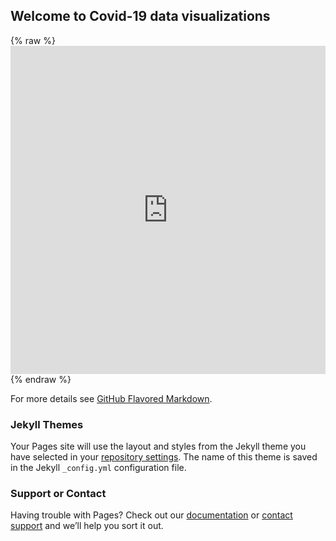 ## Welcome to Covid-19 data visualizations
{% raw %}<iframe id="igraph" scrolling="no" style="border:none;" seamless="seamless" src="https://limegimlet.github.io/covid19/alerts.html" height="525" width="100%"></iframe>
{% endraw %}

For more details see [GitHub Flavored Markdown](https://guides.github.com/features/mastering-markdown/).

### Jekyll Themes

Your Pages site will use the layout and styles from the Jekyll theme you have selected in your [repository settings](https://github.com/limegimlet/covid_dataviz/settings). The name of this theme is saved in the Jekyll `_config.yml` configuration file.

### Support or Contact

Having trouble with Pages? Check out our [documentation](https://docs.github.com/categories/github-pages-basics/) or [contact support](https://github.com/contact) and we’ll help you sort it out.
